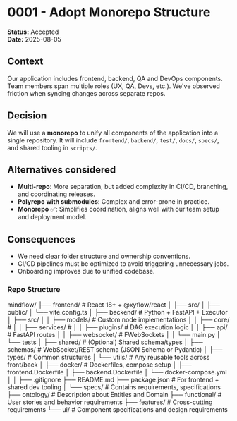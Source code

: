 # 0001 - Adopt Monorepo Structure

**Status:** Accepted  
**Date:** 2025-08-05

## Context

Our application includes frontend, backend, QA and DevOps components. Team members span multiple roles (UX, QA, Devs, etc.). We've observed friction when syncing changes across separate repos.

## Decision

We will use a **monorepo** to unify all components of the application into a single repository. It will include `frontend/`, `backend/`, `test/`, `docs/`, `specs/`, and shared tooling in `scripts/`.

## Alternatives considered

- **Multi-repo**: More separation, but added complexity in CI/CD, branching, and coordinating releases.
- **Polyrepo with submodules**: Complex and error-prone in practice.
- **Monorepo** ✅: Simplifies coordination, aligns well with our team setup and deployment model.

## Consequences

- We need clear folder structure and ownership conventions.
- CI/CD pipelines must be optimized to avoid triggering unnecessary jobs.
- Onboarding improves due to unified codebase.

### Repo Structure
mindflow/
├── frontend/              # React 18+ + @xyflow/react
│   ├── src/
│   ├── public/
│   └── vite.config.ts
│
├── backend/               # Python + FastAPI + Executor
│   ├── src/
│   │   ├── models/        # Custom node implementations
│   │   ├── core/          # 
│   │   ├── services/          # 
│   │   ├── plugins/       # DAG execution logic
│   │   ├── api/           # FastAPI routes
│   │   ├── websocket/           # FWebSockets
│   │   └── main.py
│   └── tests
│
├── shared/                # (Optional) Shared schema/types
│   ├── schemas/           # WebSocket/REST schema (JSON Schema or Pydantic)
│   ├── types/             # Common structures
│   └── utils/             # Any reusable tools across front/back
│
├── docker/                # Dockerfiles, compose setup
│   ├── frontend.Dockerfile
│   ├── backend.Dockerfile
│   └── docker-compose.yml
│
│
├── .gitignore
├── README.md
├── package.json         # For frontend + shared dev tooling
│
└── specs/               # Contains requirements, specifications
    ├── ontology/        # Description about Entities and Domain
    ├── functional/      # User stories and behavior requirements
    ├── features/        # Cross-cutting requirements
    └── ui/              # Component specifications and design requirements


